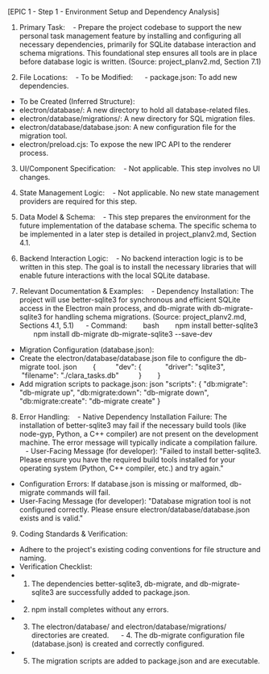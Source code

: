 [EPIC 1 - Step 1 - Environment Setup and Dependency Analysis]
1. Primary Task:
   - Prepare the project codebase to support the new personal task management feature by installing and configuring all necessary dependencies, primarily for SQLite database interaction and schema migrations. This foundational step ensures all tools are in place before database logic is written. (Source: project_planv2.md, Section 7.1)

2. File Locations:
   - To be Modified:
     - package.json: To add new dependencies.
- To be Created (Inferred Structure):
- electron/database/: A new directory to hold all database-related files.
- electron/database/migrations/: A new directory for SQL migration files.
- electron/database/database.json: A new configuration file for the migration tool.
- electron/preload.cjs: To expose the new IPC API to the renderer process.

3. UI/Component Specification:
   - Not applicable. This step involves no UI changes.

4. State Management Logic:
   - Not applicable. No new state management providers are required for this step.

5. Data Model & Schema:
   - This step prepares the environment for the future implementation of the database schema. The specific schema to be implemented in a later step is detailed in project_planv2.md, Section 4.1.

6. Backend Interaction Logic:
   - No backend interaction logic is to be written in this step. The goal is to install the necessary libraries that will enable future interactions with the local SQLite database.

7. Relevant Documentation & Examples:
   - Dependency Installation: The project will use better-sqlite3 for synchronous and efficient SQLite access in the Electron main process, and db-migrate with db-migrate-sqlite3 for handling schema migrations. (Source: project_planv2.md, Sections 4.1, 5.1)
     - Command:
       bash        npm install better-sqlite3        npm install db-migrate db-migrate-sqlite3 --save-dev        
- Migration Configuration (database.json):
- Create the electron/database/database.json file to configure the db-migrate tool.
json        {          "dev": {            "driver": "sqlite3",            "filename": "./clara_tasks.db"          }        }
- Add migration scripts to package.json:
json "scripts": { "db:migrate": "db-migrate up", "db:migrate:down": "db-migrate down", "db:migrate:create": "db-migrate create" } 

8. Error Handling:
   - Native Dependency Installation Failure: The installation of better-sqlite3 may fail if the necessary build tools (like node-gyp, Python, a C++ compiler) are not present on the development machine. The error message will typically indicate a compilation failure.
     - User-Facing Message (for developer): "Failed to install better-sqlite3. Please ensure you have the required build tools installed for your operating system (Python, C++ compiler, etc.) and try again."
- Configuration Errors: If database.json is missing or malformed, db-migrate commands will fail.
- User-Facing Message (for developer): "Database migration tool is not configured correctly. Please ensure electron/database/database.json exists and is valid."

9. Coding Standards & Verification:
- Adhere to the project's existing coding conventions for file structure and naming.
- Verification Checklist:
- 1. The dependencies better-sqlite3, db-migrate, and db-migrate-sqlite3 are successfully added to package.json.
- 2. npm install completes without any errors.
- 3. The electron/database/ and electron/database/migrations/ directories are created.
     - 4. The db-migrate configuration file (database.json) is created and correctly configured.
- 5. The migration scripts are added to package.json and are executable.